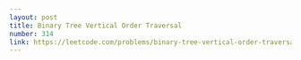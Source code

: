 ```yaml
---
layout: post
title: Binary Tree Vertical Order Traversal
number: 314
link: https://leetcode.com/problems/binary-tree-vertical-order-traversal
---
```


